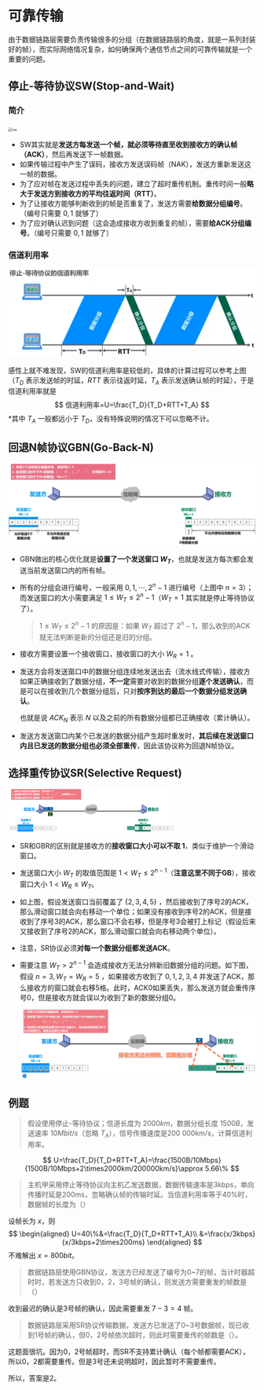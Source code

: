 # 可靠传输

由于数据链路层需要负责传输很多的分组（在数据链路层的角度，就是一系列封装好的帧），而实际网络情况复杂，如何确保两个通信节点之间的可靠传输就是一个重要的问题。

## 停止-等待协议SW(Stop-and-Wait)

### 简介

<img src="../../../计算机网络/第三章-数据链路层/pics/sw.png" alt="sw" style="zoom: 50%;" />

- SW其实就是**发送方每发送一个帧，就必须等待直至收到接收方的确认帧（ACK）**，然后再发送下一帧数据。
- 如果传输过程中产生了误码，接收方发送误码帧（NAK），发送方重新发送这一帧的数据。
- 为了应对帧在发送过程中丢失的问题，建立了超时重传机制。重传时间一般**略大于发送方到接收方的平均往返时间（RTT）**。
- 为了让接收方能够判断收到的帧是否重复了，发送方需要**给数据分组编号**。（编号只需要 $0,1$ 就够了）
- 为了应对确认迟到问题（这会造成接收方收到重复的帧），需要**给ACK分组编号**。（编号只需要 $0,1$ 就够了）

### 信道利用率

<img src="pics/sw-pct.png" alt="sw-pct" style="zoom:50%;" />

感性上就不难发现，SW的信道利用率是较低的，具体的计算过程可以参考上图（$T_D$ 表示发送帧的时延，$RTT$ 表示往返时延，$T_A$ 表示发送确认帧的时延），于是信道利用率就是
$$
信道利用率=U=\frac{T_D}{T_D+RTT+T_A}
$$
*其中 $T_A$ 一般都远小于 $T_D$，没有特殊说明的情况下可以忽略不计。



## 回退N帧协议GBN(Go-Back-N)

![gbn](pics/gbn.png)

- GBN做出的核心优化就是**设置了一个发送窗口 $W_T$**，也就是发送方每次都会发送当前发送窗口内的所有帧。

- 所有的分组会进行编号，一般采用 $0,1,\cdots, 2^{n}-1$ 进行编号（上图中 $n=3$）；而发送窗口的大小需要满足 $1\le W_T\le 2^n-1$（$W_T=1$ 其实就是停止等待协议了）。

  >$1\le W_T\le 2^n-1$ 的原因是：如果 $W_T$ 超过了 $2^n-1$，那么收到的ACK就无法判断是新的分组还是旧的分组。

- 接收方需要设置一个接收窗口，接收窗口的大小 $W_R=1$ 。

- 发送方会将发送窗口中的数据分组连续地发送出去（流水线式传输），接收方如果正确接收到了数据分组，**不一定**需要对收到的数据分组**逐个发送确认**，而是可以在接收到几个数据分组后，只对**按序到达的最后一个数据分组发送确认**。

  也就是说 $ACK_N$ 表示 $N$ 以及之前的所有数据分组都已正确接收（累计确认）。

- 发送方发送窗口内某个已发送的数据分组产生超时重发时，**其后续在发送窗口内且已发送的数据分组也必须全部重传**，因此该协议称为回退N帧协议。



## 选择重传协议SR(Selective Request)

<img src="pics/sr.png" alt="sr" style="zoom: 33%;" />

- SR和GBR的区别就是接收方的**接收窗口大小可以不取 $1$**，类似于维护一个滑动窗口。

- 发送窗口大小 $W_T$ 的取值范围是 $1\lt W_T\le 2^{n-1}$（**注意这里不同于GB**），接收窗口大小 $1\lt W_R\le W_T$。

- 如上图，假设发送窗口当前覆盖了 $\{2,3,4,5\}$ ，然后接收到了序号2的ACK，那么滑动窗口就会向右移动一个单位；如果没有接收到序号2的ACK，但是接收到了序号3的ACK，那么窗口不会右移，但是序号3会被打上标记（假设后来又接收到了序号2的ACK，那么滑动窗口就会向右移动两个单位）。

- 注意，SR协议必须**对每一个数据分组都发送ACK**。

- 需要注意 $W_T\gt 2^{n-1}$ 会造成接收方无法分辨新旧数据分组的问题。如下图，假设 $n=3,W_T=W_R=5$ ，如果接收方收到了 $0,1,2,3,4$ 并发送了ACK，那么接收方的窗口就会右移5格。此时，ACK0如果丢失，那么发送方就会重传序号0，但是接收方就会误以为收到了新的数据分组0。

  ![sr-overhalf](pics/sr-overhalf.png)



## 例题

> 假设使用停止-等待协议；信道长度为 $2000km$，数据分组长度 $1500B$，发送速率 $10Mbit/s$（忽略 $T_A$），信号传播速度是200 000km/s，计算信道利用率。

$$
U=\frac{T_D}{T_D+RTT+T_A}=\frac{1500B/10Mbps}{1500B/10Mbps+2\times2000km/200000km/s}\approx 5.66\%
$$

> 主机甲采用停止等待协议向主机乙发送数据，数据传输速率是3kbps，单向传播时延是200ms，忽略确认帧的传输时延。当信道利用率等于40%时，数据帧的长度为（）

设帧长为 $x$，则
$$
\begin{aligned}
U=40\%&=\frac{T_D}{T_D+RTT+T_A}\\
&=\frac{x/3kbps}{x/3kbps+2\times200ms}
\end{aligned}
$$
不难解出 $x=800bit$。

> 数据链路层使用GBN协议，发送方已经发送了编号为0~7的帧，当计时器超时时，若发送方只收到0，2，3号帧的确认，则发送方需要重发的帧数是（）

收到最迟的确认是3号帧的确认，因此需要重发 $7-3=4$ 帧。

> 数据链路层采用SR协议传输数据，发送方已发送了0~3号数据帧，现已收到1号帧的确认，但0，2号帧依次超时，则此时需要重传的帧数是（）。

这题面很坑。因为0，2号帧超时，而SR不支持累计确认（每个帧都需要ACK），所以0，2都需要重传。但是3号还未说明超时，因此暂时不需要重传。

所以，答案是2。